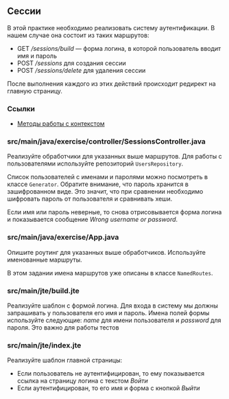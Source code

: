 ## Сессии

В этой практике необходимо реализовать систему аутентификации. 
В нашем случае она состоит из таких маршрутов:

* GET */sessions/build* — форма логина, в которой пользователь вводит имя и пароль
* POST */sessions* для создания сессии
* POST */sessions/delete* для удаления сессии

После выполнения каждого из этих действий происходит редирект на главную страницу.

### Ссылки

* [Методы работы с контекстом](https://javalin.io/documentation#context)

### src/main/java/exercise/controller/SessionsController.java

Реализуйте обработчики для указанных выше маршрутов. 
Для работы с пользователями используйте репозиторий `UsersRepository`.

Список пользователей с именами и паролями можно посмотреть в классе `Generator`. 
Обратите внимание, что пароль хранится в зашифрованном виде. Это значит, что при сравнении необходимо 
шифровать пароль от пользователя и сравнивать хеши.

Если имя или пароль неверные, то снова отрисовывается форма логина и 
показывается сообщение *Wrong username or password*.

### src/main/java/exercise/App.java

Опишите роутинг для указанных выше обработчиков. Используйте именованные маршруты.

В этом задании имена маршрутов уже описаны в классе `NamedRoutes`.

### src/main/jte/build.jte

Реализуйте шаблон с формой логина. Для входа в систему мы должны запрашивать у 
пользователя его имя и пароль. Имена полей формы используйте следующие: *name* для имени пользователя и *password* для пароля. Это важно для работы тестов

### src/main/jte/index.jte

Реализуйте шаблон главной страницы:

* Если пользователь не аутентифицирован, то ему показывается ссылка на страницу логина с текстом 
*Войти*
* Если аутентифицирован, то его имя и форма с кнопкой *Выйти*
